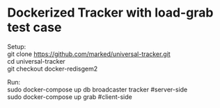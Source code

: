 # Dockerized Tracker with load-grab test case

Setup:  
git clone https://github.com/marked/universal-tracker.git  
cd universal-tracker  
git checkout docker-redisgem2  

Run:  
sudo docker-compose up db broadcaster tracker   #server-side  
sudo docker-compose up grab    #client-side  
